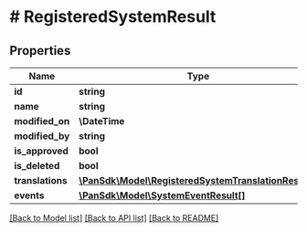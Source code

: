 # # RegisteredSystemResult

## Properties

Name | Type | Description | Notes
------------ | ------------- | ------------- | -------------
**id** | **string** |  | [optional]
**name** | **string** |  | [optional]
**modified_on** | **\DateTime** |  | [optional]
**modified_by** | **string** |  | [optional]
**is_approved** | **bool** |  | [optional]
**is_deleted** | **bool** |  | [optional]
**translations** | [**\PanSdk\Model\RegisteredSystemTranslationResult[]**](RegisteredSystemTranslationResult.md) |  | [optional]
**events** | [**\PanSdk\Model\SystemEventResult[]**](SystemEventResult.md) |  | [optional]

[[Back to Model list]](../../README.md#models) [[Back to API list]](../../README.md#endpoints) [[Back to README]](../../README.md)

